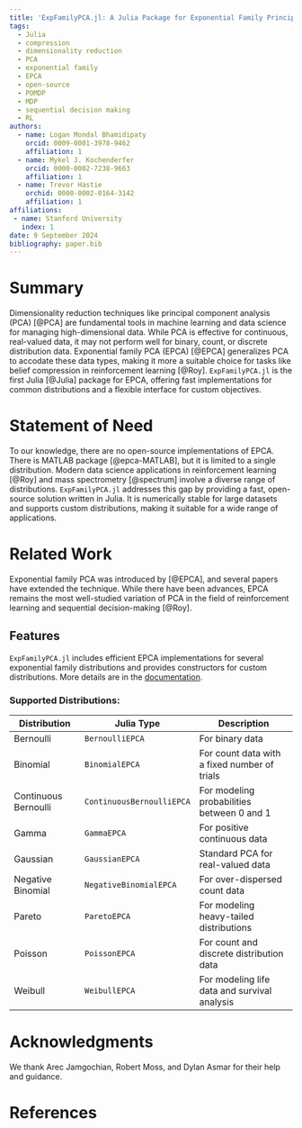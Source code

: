 ```yaml
---
title: 'ExpFamilyPCA.jl: A Julia Package for Exponential Family Principal Component Analysis'
tags:
  - Julia
  - compression
  - dimensionality reduction
  - PCA
  - exponential family
  - EPCA
  - open-source
  - POMDP
  - MDP
  - sequential decision making
  - RL
authors:
  - name: Logan Mondal Bhamidipaty
    orcid: 0009-0001-3978-9462
    affiliation: 1
  - name: Mykel J. Kochenderfer
    orcid: 0000-0002-7238-9663
    affiliation: 1
  - name: Trevor Hastie
    orchid: 0000-0002-0164-3142
    affiliation: 1
affiliations:
 - name: Stanford University
   index: 1
date: 9 September 2024
bibliography: paper.bib
---
```


# Summary

Dimensionality reduction techniques like principal component analysis (PCA) [@PCA] are fundamental tools in machine learning and data science for managing high-dimensional data. While PCA is effective for continuous, real-valued data, it may not perform well for binary, count, or discrete distribution data. Exponential family PCA (EPCA) [@EPCA] generalizes PCA to accodate these data types, making it more a suitable choice for tasks like belief compression in reinforcement learning [@Roy]. `ExpFamilyPCA.jl` is the first Julia [@Julia] package for EPCA, offering fast implementations for common distributions and a flexible interface for custom objectives.

# Statement of Need

To our knowledge, there are no open-source implementations of EPCA. There is MATLAB package [@epca-MATLAB], but it is limited to a single distribution. Modern data science applications in reinforcement learning [@Roy] and mass spectrometry [@spectrum] involve a diverse range of distributions. `ExpFamilyPCA.jl` addresses this gap by providing a fast, open-source solution written in Julia. It is numerically stable for large datasets and supports custom distributions, making it suitable for a wide range of applications.

# Related Work

Exponential family PCA was introduced by [@EPCA], and several papers have extended the technique. While there have been advances, EPCA remains the most well-studied variation of PCA in the field of reinforcement learning and sequential decision-making [@Roy].

## Features

`ExpFamilyPCA.jl` includes efficient EPCA implementations for several exponential family distributions and provides constructors for custom distributions. More details are in the [documentation](https://sisl.github.io/ExpFamilyPCA.jl/dev/).

### Supported Distributions:

| Distribution             | Julia Type                  | Description                                            |
|--------------------------|-----------------------------|--------------------------------------------------------|
| Bernoulli                | `BernoulliEPCA`             | For binary data                                        |
| Binomial                 | `BinomialEPCA`              | For count data with a fixed number of trials           |
| Continuous Bernoulli     | `ContinuousBernoulliEPCA`   | For modeling probabilities between 0 and 1             |
| Gamma                    | `GammaEPCA`                 | For positive continuous data                           |
| Gaussian                 | `GaussianEPCA`              | Standard PCA for real-valued data                      |
| Negative Binomial        | `NegativeBinomialEPCA`      | For over-dispersed count data                          |
| Pareto                   | `ParetoEPCA`                | For modeling heavy-tailed distributions                |
| Poisson                  | `PoissonEPCA`               | For count and discrete distribution data               |
| Weibull                  | `WeibullEPCA`               | For modeling life data and survival analysis           |


# Acknowledgments

We thank Arec Jamgochian, Robert Moss, and Dylan Asmar for their help and guidance.

# References